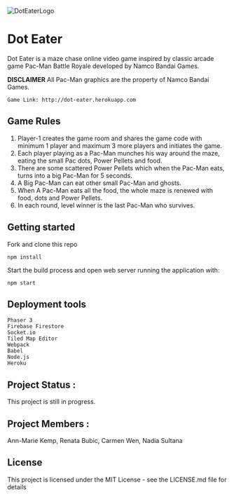 ![DotEaterLogo](https://user-images.githubusercontent.com/24820174/78609628-ea609300-7817-11ea-82bd-45e4202a9481.png)

# Dot Eater

Dot Eater is a maze chase online video game inspired by classic arcade game Pac-Man Battle Royale developed by Namco Bandai Games.

**DISCLAIMER**
All Pac-Man graphics are the property of Namco Bandai Games.

```
Game Link: http://dot-eater.herokuapp.com
```

## Game Rules

1. Player-1 creates the game room and shares the game code with minimum 1 player and maximum 3 more players and initiates the game.
2. Each player playing as a Pac-Man munches his way around the maze, eating the small Pac dots, Power Pellets and food.
3. There are some scattered Power Pellets which when the Pac-Man eats, turns into a big Pac-Man for 5 seconds.
4. A Big Pac-Man can eat other small Pac-Man and ghosts.
5. When A Pac-Man eats all the food, the whole maze is renewed with food, dots and Power Pellets.
6. In each round, level winner is the last Pac-Man who survives.

## Getting started

Fork and clone this repo

```
npm install
```

Start the build process and open web server running the application with:

```
npm start

```

## Deployment tools

```
Phaser 3
Firebase Firestore
Socket.io
Tiled Map Editor
Webpack
Babel
Node.js
Heroku

```

## Project Status :

This project is still in progress.

## Project Members :

Ann-Marie Kemp, Renata Bubic, Carmen Wen, Nadia Sultana

## License

This project is licensed under the MIT License - see the LICENSE.md file for details
